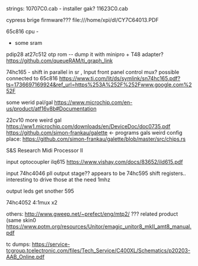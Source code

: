 strings: 
10707C0.cab  - installer gak?
11623C0.cab

cypress brige firmware???
file:///home/xpi/dl/CY7C64013.PDF


65c816 cpu - 
 - some sram

pdip28 at27c512 otp rom -- dump it with minipro + T48  adapter?
https://github.com/queueRAM/ti_graph_link

74hc165 - shift in parallel in sr , Input front panel control mux? possible connected to 65c816
https://www.ti.com/lit/ds/symlink/sn74hc165.pdf?ts=1736697169924&ref_url=https%253A%252F%252Fwww.google.com%252F


some werid pal/gal 
https://www.microchip.com/en-us/product/atf16v8b#Documentation

22cv10 more weird gal
https://ww1.microchip.com/downloads/en/DeviceDoc/doc0735.pdf
https://github.com/simon-frankau/galette <- programs gals
weird config place: https://github.com/simon-frankau/galette/blob/master/src/chips.rs


S&S Research  Midi Processor II 

input optocoupler ilq615
https://www.vishay.com/docs/83652/ild615.pdf

input 74hc4046 pll
output stage?? appears to be 74hc595 shift registers.. interesting to drive those at the need 1mhz 

output leds get snother 595

74hc4052 4:1mux x2

others:
http://www.gweep.net/~prefect/eng/mtp2/
??? related product (same skin0 https://www.potm.org/resources/Unitor/emagic_unitor8_mkII_amt8_manual.pdf

tc dumps: 
https://service-tcgroup.tcelectronic.com/files/Tech_Service/C400XL/Schematics/p20203-AAB_Online.pdf

